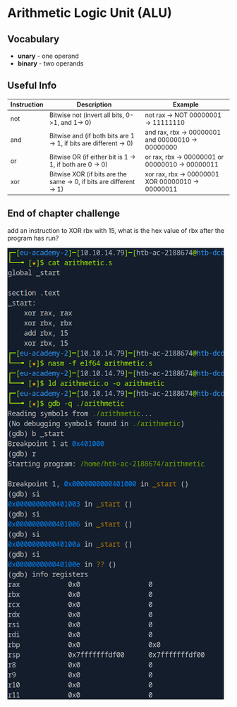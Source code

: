 # Arithmetic Logic Unit (ALU)

## Vocabulary

* **unary** - one operand
* **binary** - two operands

## Useful Info

| Instruction | Description | Example |
| ---- | ---- | ---- |
| not | Bitwise not (invert all bits, 0->1, and 1-> 0) | not rax -> NOT 00000001 -> 11111110 |
| and | Bitwise and (if both bits are 1 -> 1, if bits are different -> 0) | and rax, rbx -> 00000001 and 00000010 -> 00000000 |
| or | Bitwise OR (if either bit is 1 -> 1, if both are 0 -> 0) | or rax, rbx -> 00000001 or 00000010 -> 00000011 |
| xor | Bitwise XOR (if bits are the same -> 0, if bits are different -> 1) | xor rax, rbx -> 00000001 XOR 00000010 -> 00000011 |

## End of chapter challenge

add an instruction to XOR rbx with 15, what is the hex value of rbx after the program has run?

![Screenshot of Challenge Steps](https://github.com/jmcshannon/jmcshannon/blob/main/htb_writeups/images/alu_challenge.PNG)
